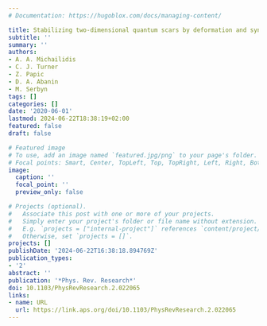 ```yaml
---
# Documentation: https://hugoblox.com/docs/managing-content/

title: Stabilizing two-dimensional quantum scars by deformation and synchronization
subtitle: ''
summary: ''
authors:
- A. A. Michailidis
- C. J. Turner
- Z. Papic
- D. A. Abanin
- M. Serbyn
tags: []
categories: []
date: '2020-06-01'
lastmod: 2024-06-22T18:38:19+02:00
featured: false
draft: false

# Featured image
# To use, add an image named `featured.jpg/png` to your page's folder.
# Focal points: Smart, Center, TopLeft, Top, TopRight, Left, Right, BottomLeft, Bottom, BottomRight.
image:
  caption: ''
  focal_point: ''
  preview_only: false

# Projects (optional).
#   Associate this post with one or more of your projects.
#   Simply enter your project's folder or file name without extension.
#   E.g. `projects = ["internal-project"]` references `content/project/deep-learning/index.md`.
#   Otherwise, set `projects = []`.
projects: []
publishDate: '2024-06-22T16:38:18.894769Z'
publication_types:
- '2'
abstract: ''
publication: '*Phys. Rev. Research*'
doi: 10.1103/PhysRevResearch.2.022065
links:
- name: URL
  url: https://link.aps.org/doi/10.1103/PhysRevResearch.2.022065
---
```

